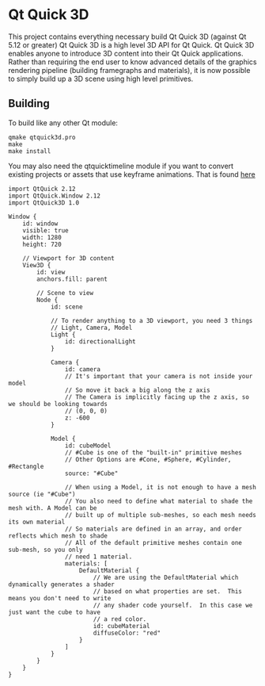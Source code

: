 # Qt Quick 3D

This project contains everything necessary build Qt Quick 3D (against Qt 5.12 or greater)
Qt Quick 3D is a high level 3D API for Qt Quick. Qt Quick 3D enables anyone to introduce 3D content into their Qt Quick applications.  Rather than requiring the end user to know advanced details of the graphics rendering pipeline (building framegraphs and materials), it is now possible to simply build up a 3D scene using high level primitives.

## Building
To build like any other Qt module:
```
qmake qtquick3d.pro
make
make install
```
You may also need the qtquicktimeline module if you want to convert existing projects or assets that use keyframe animations.  That is found [here](https://code.qt.io/cgit/qt/qtquicktimeline.git/)

```
import QtQuick 2.12
import QtQuick.Window 2.12
import QtQuick3D 1.0

Window {
    id: window
    visible: true
    width: 1280
    height: 720

    // Viewport for 3D content
    View3D {
        id: view
        anchors.fill: parent

        // Scene to view
        Node {
            id: scene

            // To render anything to a 3D viewport, you need 3 things
            // Light, Camera, Model
            Light {
                id: directionalLight
            }

            Camera {
                id: camera
                // It's important that your camera is not inside your model
                // So move it back a big along the z axis
                // The Camera is implicitly facing up the z axis, so we should be looking towards
                // (0, 0, 0)
                z: -600
            }

            Model {
                id: cubeModel
                // #Cube is one of the "built-in" primitive meshes
                // Other Options are #Cone, #Sphere, #Cylinder, #Rectangle
                source: "#Cube"

                // When using a Model, it is not enough to have a mesh source (ie "#Cube")
                // You also need to define what material to shade the mesh with. A Model can be
                // built up of multiple sub-meshes, so each mesh needs its own material
                // So materials are defined in an array, and order reflects which mesh to shade
                // All of the default primitive meshes contain one sub-mesh, so you only
                // need 1 material. 
                materials: [
                    DefaultMaterial {
                        // We are using the DefaultMaterial which dynamically generates a shader
                        // based on what properties are set.  This means you don't need to write
                        // any shader code yourself.  In this case we just want the cube to have
                        // a red color.
                        id: cubeMaterial
                        diffuseColor: "red"
                    }
                ]
            }
        }
    }
}
```
